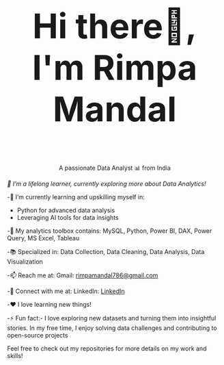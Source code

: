 <p align="center" style="font-size: 80px;">
<strong>Hi there👋, I'm Rimpa Mandal </strong>
</p>


<p align="center">
A passionate Data Analyst 📊 from India
</p>


*🔭 I’m a lifelong learner, currently exploring more about Data Analytics!*

 -🌱 I’m currently learning and upskilling myself in:
- Python for advanced data analysis
- Leveraging AI tools for data insights

-🧰 My analytics toolbox contains: MySQL, Python, Power BI, DAX, Power Query, MS Excel, Tableau

-📚 Specialized in: Data Collection, Data Cleaning, Data Analysis, Data Visualization

-📫 Reach me at: Gmail: [rimpamandal786@gmail.com](mailto:rimpamandal786@gmail.com)

-🔗 Connect with me at: LinkedIn:  [LinkedIn](https://www.linkedin.com/in/rimpamandal)

-❤️ I love learning new things!

-⚡ Fun fact:- I love exploring new datasets and turning them into insightful stories. In my free time, I enjoy solving data challenges and contributing to open-source projects

Feel free to check out my repositories for more details on my work and skills!
